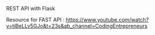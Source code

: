 REST API with Flask

Resource for FAST API : 
https://www.youtube.com/watch?v=tiBeLLv5GJo&t=23s&ab_channel=CodingEntrepreneurs
